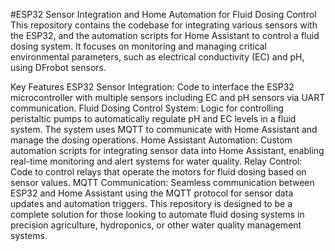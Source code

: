 #ESP32 Sensor Integration and Home Automation for Fluid Dosing Control
This repository contains the codebase for integrating various sensors with the ESP32, and the automation scripts for Home Assistant to control a fluid dosing system. It focuses on monitoring and managing critical environmental parameters, such as electrical conductivity (EC) and pH, using DFrobot sensors.

Key Features
ESP32 Sensor Integration: Code to interface the ESP32 microcontroller with multiple sensors including EC and pH sensors via UART communication.
Fluid Dosing Control System: Logic for controlling peristaltic pumps to automatically regulate pH and EC levels in a fluid system. The system uses MQTT to communicate with Home Assistant and manage the dosing operations.
Home Assistant Automation: Custom automation scripts for integrating sensor data into Home Assistant, enabling real-time monitoring and alert systems for water quality.
Relay Control: Code to control relays that operate the motors for fluid dosing based on sensor values.
MQTT Communication: Seamless communication between ESP32 and Home Assistant using the MQTT protocol for sensor data updates and automation triggers.
This repository is designed to be a complete solution for those looking to automate fluid dosing systems in precision agriculture, hydroponics, or other water quality management systems.
